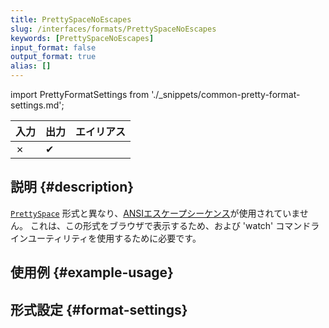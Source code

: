 ```yaml
---
title: PrettySpaceNoEscapes
slug: /interfaces/formats/PrettySpaceNoEscapes
keywords: [PrettySpaceNoEscapes]
input_format: false
output_format: true
alias: []
---
```


import PrettyFormatSettings from './_snippets/common-pretty-format-settings.md';

| 入力 | 出力  | エイリアス |
|-------|---------|-------|
| ✗     | ✔       |       |

## 説明 {#description}

[`PrettySpace`](./PrettySpace.md) 形式と異なり、[ANSIエスケープシーケンス](http://en.wikipedia.org/wiki/ANSI_escape_code)が使用されていません。 
これは、この形式をブラウザで表示するため、および 'watch' コマンドラインユーティリティを使用するために必要です。

## 使用例 {#example-usage}

## 形式設定 {#format-settings}

<PrettyFormatSettings/>
